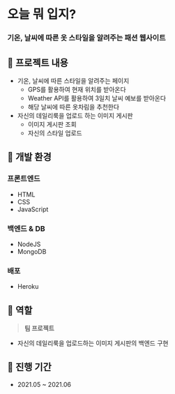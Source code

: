 # 오늘 뭐 입지?

### 기온, 날씨에 따른 옷 스타일을 알려주는 패션 웹사이트

## 📀 프로젝트 내용

- 기온, 날씨에 따른 스타일을 알려주는 페이지
    - GPS를 활용하여 현재 위치를 받아온다
    - Weather API를 활용하여 3일치 날씨 예보를 받아온다
    - 해당 날씨에 따른 옷차림을 추천한다
- 자신의 데일리룩을 업로드 하는 이미지 게시판
    - 이미지 게시판 조회
    - 자신의 스타일 업로드

## 📀 개발 환경

### 프론트엔드

- HTML
- CSS
- JavaScript

### 백엔드 & DB

- NodeJS
- MongoDB

### 배포

- Heroku

## 📀 역할

> **팀 프로젝트**
> 
- 자신의 데일리룩을 업로드하는 이미지 게시판의 백엔드 구현

## 📀 진행 기간

- 2021.05 ~ 2021.06
